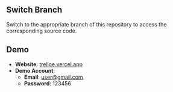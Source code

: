 ## Switch Branch

Switch to the appropriate branch of this repository to access the corresponding source code.

## Demo

- **Website**: [trelloe.vercel.app](https://trelloe.vercel.app/)
- **Demo Account**: 
  - **Email**: user@gmail.com
  - **Password**: 123456
